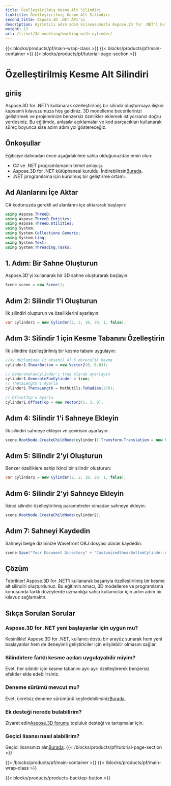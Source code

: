 ```yaml
---
title: Özelleştirilmiş Kesme Alt Silindiri
linktitle: Özelleştirilmiş Kesme Alt Silindiri
second_title: Aspose.3D .NET API'si
description: Ayrıntılı adım adım kılavuzumuzla Aspose.3D for .NET'i kullanarak özelleştirilmiş kesme alt silindirleri oluşturmayı öğrenin. Bugün 3D modelleme becerilerinizi geliştirin!
weight: 12
url: /tr/net/3d-modeling/working-with-cylinder/
---
```


{{< blocks/products/pf/main-wrap-class >}}
{{< blocks/products/pf/main-container >}}
{{< blocks/products/pf/tutorial-page-section >}}

# Özelleştirilmiş Kesme Alt Silindiri

## giriiş
Aspose.3D for .NET'i kullanarak özelleştirilmiş bir silindir oluşturmaya ilişkin kapsamlı kılavuzumuza hoş geldiniz. 3D modelleme becerilerinizi geliştirmek ve projelerinize benzersiz özellikler eklemek istiyorsanız doğru yerdesiniz. Bu eğitimde, anlaşılır açıklamalar ve kod parçacıkları kullanarak süreç boyunca size adım adım yol göstereceğiz.
## Önkoşullar
Eğiticiye dalmadan önce aşağıdakilere sahip olduğunuzdan emin olun:
- C# ve .NET programlamanın temel anlayışı.
-  Aspose.3D for .NET kütüphanesi kuruldu. İndirebilirsin[Burada](https://releases.aspose.com/3d/net/).
- .NET programlama için kurulmuş bir geliştirme ortamı.
## Ad Alanlarını İçe Aktar
C# kodunuzda gerekli ad alanlarını içe aktararak başlayın:
```csharp
using Aspose.ThreeD;
using Aspose.ThreeD.Entities;
using Aspose.ThreeD.Utilities;
using System;
using System.Collections.Generic;
using System.Linq;
using System.Text;
using System.Threading.Tasks;
```
## 1. Adım: Bir Sahne Oluşturun
Aspose.3D'yi kullanarak bir 3D sahne oluşturarak başlayın:
```csharp
Scene scene = new Scene();
```
## Adım 2: Silindir 1'i Oluşturun
İlk silindiri oluşturun ve özelliklerini ayarlayın:
```csharp
var cylinder1 = new Cylinder(2, 2, 10, 20, 1, false);
```
## Adım 3: Silindir 1 için Kesme Tabanını Özelleştirin
İlk silindire özelleştirilmiş bir kesme tabanı uygulayın:
```csharp
//Xy düzleminde (z ekseni) 47,5 derecelik kayma
cylinder1.ShearBottom = new Vector2(0, 0.83); 

// GenerateFanCylinder'ı true olarak ayarlayın
cylinder1.GenerateFanCylinder = true;
// ThetaLength'i Ayarla
cylinder1.ThetaLength = MathUtils.ToRadian(270);

// OffsetTop'u Ayarla
cylinder1.OffsetTop = new Vector3(5, 3, 0);
```
## Adım 4: Silindir 1'i Sahneye Ekleyin
İlk silindiri sahneye ekleyin ve çevirisini ayarlayın:
```csharp
scene.RootNode.CreateChildNode(cylinder1).Transform.Translation = new Vector3(10, 0, 0);
```
## Adım 5: Silindir 2'yi Oluşturun
Benzer özelliklere sahip ikinci bir silindir oluşturun:
```csharp
var cylinder2 = new Cylinder(2, 2, 10, 20, 1, false);
```
## Adım 6: Silindir 2'yi Sahneye Ekleyin
İkinci silindiri özelleştirilmiş parametreler olmadan sahneye ekleyin:
```csharp
scene.RootNode.CreateChildNode(cylinder2);
```
## Adım 7: Sahneyi Kaydedin
Sahneyi belge dizininize Wavefront OBJ dosyası olarak kaydedin:
```csharp
scene.Save("Your Document Directory" + "CustomizedShearBottomCylinder.obj", FileFormat.WavefrontOBJ);
```
## Çözüm
Tebrikler! Aspose.3D for .NET'i kullanarak başarıyla özelleştirilmiş bir kesme alt silindiri oluşturdunuz. Bu eğitimin amacı, 3D modelleme ve programlama konusunda farklı düzeylerde uzmanlığa sahip kullanıcılar için adım adım bir kılavuz sağlamaktır.
## Sıkça Sorulan Sorular
### Aspose.3D for .NET yeni başlayanlar için uygun mu?
Kesinlikle! Aspose.3D for .NET, kullanıcı dostu bir arayüz sunarak hem yeni başlayanlar hem de deneyimli geliştiriciler için erişilebilir olmasını sağlar.
### Silindirlere farklı kesme açıları uygulayabilir miyim?
Evet, her silindir için kesme tabanını ayrı ayrı özelleştirerek benzersiz efektler elde edebilirsiniz.
### Deneme sürümü mevcut mu?
 Evet, ücretsiz deneme sürümünü keşfedebilirsiniz[Burada](https://releases.aspose.com/).
### Ek desteği nerede bulabilirim?
 Ziyaret edin[Aspose.3D forumu](https://forum.aspose.com/c/3d/18) topluluk desteği ve tartışmalar için.
### Geçici lisansı nasıl alabilirim?
 Geçici lisansınızı alın[Burada](https://purchase.aspose.com/temporary-license/).
{{< /blocks/products/pf/tutorial-page-section >}}

{{< /blocks/products/pf/main-container >}}
{{< /blocks/products/pf/main-wrap-class >}}

{{< blocks/products/products-backtop-button >}}
